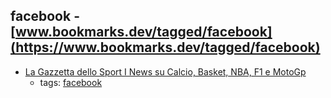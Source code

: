 facebook - [www.bookmarks.dev/tagged/facebook](https://www.bookmarks.dev/tagged/facebook)
---
* [La Gazzetta dello Sport I News su Calcio, Basket, NBA, F1 e MotoGp](https://www.gazzetta.it/)
    * tags: [facebook](../tags/facebook.md)
